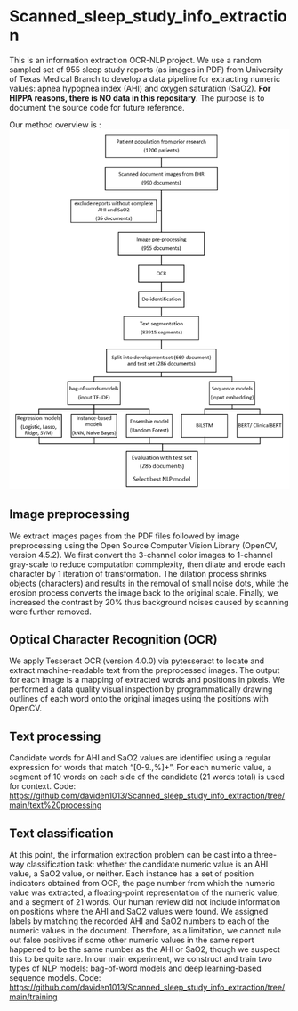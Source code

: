 # Scanned_sleep_study_info_extraction
This is an information extraction OCR-NLP project. We use a random sampled set of 955 sleep study reports (as images in PDF) from  University of Texas Medical Branch to develop a data pipeline for extracting numeric values: apnea hypopnea index (AHI) and oxygen saturation (SaO2). 
**For HIPPA reasons, there is NO data in this repositary**. The purpose is to document the source code for future reference.

Our method overview is :
![alt text](https://github.com/daviden1013/Scanned_sleep_study_info_extraction/blob/main/flowchart.png)

## Image preprocessing ##
We extract images pages from the PDF files followed by image preprocessing using the Open Source Computer Vision Library (OpenCV, version 4.5.2). We first convert the 3-channel color images to 1-channel gray-scale to reduce computation commplexity, then dilate and erode each character by 1 iteration of transformation. The dilation process shrinks objects (characters) and results in the removal of small noise dots, while the erosion process converts the image back to the original scale. Finally, we increased the contrast by 20% thus background noises caused by scanning were further removed. 

## Optical Character Recognition (OCR) ##
We apply Tesseract OCR (version 4.0.0) via pytesseract to locate and extract machine-readable text from the preprocessed images. The output for each image is a mapping of extracted words and positions in pixels. We performed a data quality visual inspection by programmatically drawing outlines of each word onto the original images using the positions with OpenCV. 

## Text processing ##
Candidate words for AHI and SaO2 values are identified using a regular expression for words that match “[0-9.,%]+”. For each numeric value,  a segment of 10 words on each side of the candidate (21 words total) is used for context. 
Code: 
https://github.com/daviden1013/Scanned_sleep_study_info_extraction/tree/main/text%20processing

## Text classification ##
At this point, the information extraction problem can be cast into a three-way classification task: whether the candidate numeric value is an AHI value, a SaO2 value, or neither. Each instance has a set of position indicators obtained from OCR, the page number from which the numeric value was extracted, a floating-point representation of the numeric value, and a segment of 21 words. Our human review did not include information on positions where the AHI and SaO2 values were found. We assigned labels by matching the recorded AHI and SaO2 numbers to each of the numeric values in the document. Therefore, as a limitation, we cannot rule out false positives if some other numeric values in the same report happened to be the same number as the AHI or SaO2, though we suspect this to be quite rare. 
In our main experiment, we construct and train two types of NLP models: bag-of-word models and deep learning-based sequence models. 
Code:
https://github.com/daviden1013/Scanned_sleep_study_info_extraction/tree/main/training


